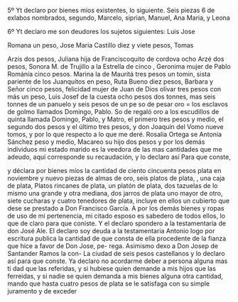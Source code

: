 5º Yt declaro por bienes mios existentes, lo siguiente. Seis piezas 6 de exlabos nombrados, segundo, Marcelo, siprian, Manuel, Ana
Maria, y Leona

6º Yt declaro me son deudores los sujetos siguientes: Luis Jose

Romana un peso, Jose Maria Castillo diez y viete pesos, Tomas

Arzis dos pesos, Juliana hija de Franciscoquito de cordova ocho
Arzé dos pesos, Sonora M. de Trujillo a la Estrella de cinco , Geronima mujer de Pablo Románía cinco pesos. Marina la de Mauritá tres pesos un tomin, sista pariente de los Juanquitos en peso, Ruta Bueno diez pesos, Barbara y
Señor cinco pesos, felicidad mujer de Juan de Dios olivar tres pesos con más un peso, Luis Josef de la cuesta ocho pesos dos tonnes, mas seis tonnes de un panuelo y seis pesos de un pe so de pesar oro = los esclavos de golmo llamados Domingo, Pablo.
So de regaló oro a los escudillos de quinta llamada Domingo, Pablo, y Matro, el primero tres pesos y medio, el segundo dos pesos y el último tres pesos, y don Joaquín del Vomo nueve tomos, y por lo que respecto a lo que me deré. Rosalia Ortega se
Antonia Sánchez peso y medio, Macareo su hijo dos pesos y por los demás individuos mi estado marido es la veedora de las mas cantidades que me adeudo, aquí corresponde su recaudación, y lo declaro así
Para que conste,

y déclara por bienes míos la cantidad de ciento cincuenta pesos plata en noviembre y nuevo piezas de almas de oro, seis platos de plata, , una caja de plata,
Platos rincanes de plata, un platón de plata, dos tazuelas de lo mismo una grande y otra mediana, dos jarros de plata uno mayor de otro, siete cucharas y cuatro tenedores de plata, incluye en ellos un cubierto que dese se prestado a Don Francisco
García. A por los demás bienes y ropas de uso de mi pertenencia, mi citado esposo es sabedero de todos ellos, lo que de claro para que coniste. Y el declaro spondero a la testamentaria de don José Ale.
El declaro soy deuda a la testamentaria Antonio logo por escritura publica la cantidad de que consta de ella procedente de la fianza que hice a favor de Don Jose, pe- rega. Asimismo dexo a Don Josep de Santander Ramos la con-
La ciudad de seis pesos castellanos y lo declaro así para que conste. Ya declaro no acordarme deber a persona alguna mas ti dad que las referidas, y si hubiese quien demande a mis hijos
que las ferreidas, y si nadie se quien demanda a mis bienes alguna otra cantidad, mando que hasta cuatro pesos de plata se le satisfaga con su simple juramento y de exceder